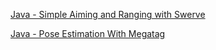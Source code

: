 [Java - Simple Aiming and Ranging with Swerve](https://github.com/LimelightVision/limelight-examples/tree/main/java-wpilib/swerve-aim-and-range)

[Java - Pose Estimation With Megatag](https://github.com/LimelightVision/limelight-examples/tree/main/java-wpilib/swerve-megatag-odometry)